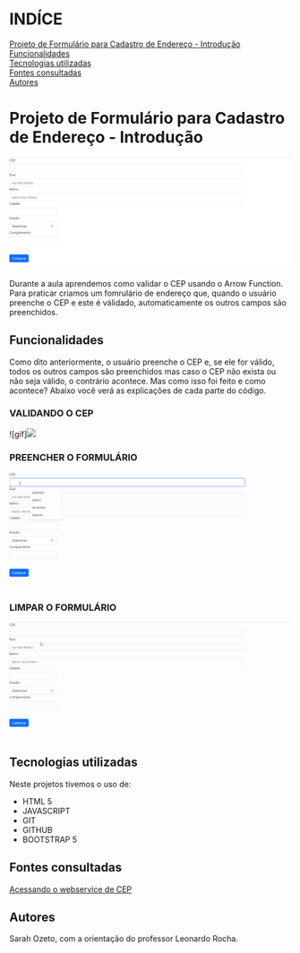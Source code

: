 # INDÍCE
[ Projeto de Formulário para Cadastro de Endereço - Introdução](#projeto-de-formul%C3%A1rio-para-cadastro-de-endere%C3%A7o---introdu%C3%A7%C3%A3o)   
[Funcionalidades](#funcionalidades)  
[Tecnologias utilizadas](#tecnologias-utilizadas)  
[Fontes consultadas](#fontes-consultadas)  
[Autores](#autores)  

# Projeto de Formulário para Cadastro de Endereço - Introdução

![capa](IMG/imgcapa.png)

Durante a aula aprendemos como validar o CEP usando o Arrow Function. Para praticar criamos um fomrulário de endereço que, quando o usuário preenche o CEP e este é válidado, automaticamente os outros campos são preenchidos. 


## Funcionalidades
Como dito anteriormente, o usuário preenche o CEP e, se ele for válido, todos os outros campos são preenchidos mas caso o CEP não exista ou não seja válido, o contrário acontece. Mas como isso foi feito e como acontece? Abaixo você verá as explicações de cada parte do código.

### VALIDANDO O CEP

![gif]<img src="/assets/img/ezgif-fun1">

### PREENCHER O FORMULÁRIO

![gif](IMG/ezgif-func2.gif)

### LIMPAR O FORMULÁRIO

![gif](IMG/ezgif-fun3.gif)

## Tecnologias utilizadas
Neste projetos tivemos o uso de:
* HTML 5 
* JAVASCRIPT
* GIT 
* GITHUB
* BOOTSTRAP 5

## Fontes consultadas
[Acessando o webservice de CEP](https://viacep.com.br/)

## Autores
Sarah Ozeto, com a orientação do professor Leonardo Rocha.

